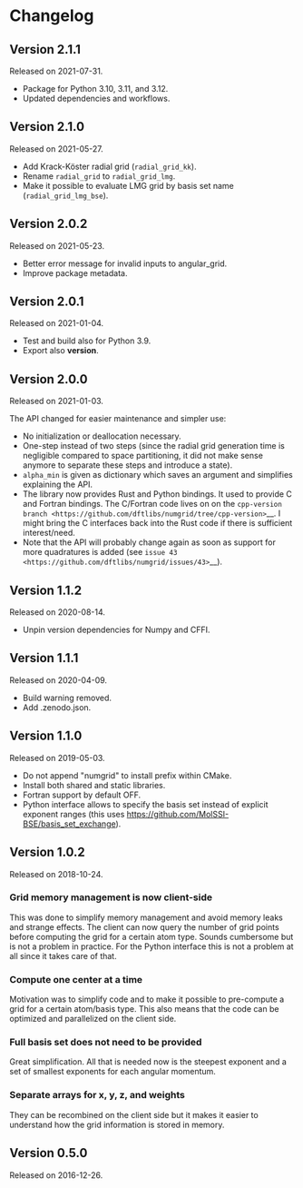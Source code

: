 # Changelog


## Version 2.1.1

Released on 2021-07-31.

- Package for Python 3.10, 3.11, and 3.12.
- Updated dependencies and workflows.


## Version 2.1.0

Released on 2021-05-27.

- Add Krack-Köster radial grid (`radial_grid_kk`).
- Rename `radial_grid` to `radial_grid_lmg`.
- Make it possible to evaluate LMG grid by basis set name
  (`radial_grid_lmg_bse`).


## Version 2.0.2

Released on 2021-05-23.

- Better error message for invalid inputs to angular_grid.
- Improve package metadata.


## Version 2.0.1

Released on 2021-01-04.

- Test and build also for Python 3.9.
- Export also __version__.


## Version 2.0.0

Released on 2021-01-03.

The API changed for easier maintenance and simpler use:

- No initialization or deallocation necessary.
- One-step instead of two steps (since the radial grid generation time is
  negligible compared to space partitioning, it did not make sense anymore to
  separate these steps and introduce a state).
- ``alpha_min`` is given as dictionary which saves an argument and simplifies
  explaining the API.
- The library now provides Rust and Python bindings. It used to provide C and
  Fortran bindings. The C/Fortran code lives on on the `cpp-version branch
  <https://github.com/dftlibs/numgrid/tree/cpp-version>`__.  I might bring the
  C interfaces back into the Rust code if there is sufficient interest/need.
- Note that the API will probably change again as soon as support for more
  quadratures is added (see `issue 43
  <https://github.com/dftlibs/numgrid/issues/43>`__).


## Version 1.1.2

Released on 2020-08-14.

- Unpin version dependencies for Numpy and CFFI.


## Version 1.1.1

Released on 2020-04-09.

- Build warning removed.
- Add .zenodo.json.


## Version 1.1.0

Released on 2019-05-03.

- Do not append "numgrid" to install prefix within CMake.
- Install both shared and static libraries.
- Fortran support by default OFF.
- Python interface allows to specify the basis set instead of explicit exponent ranges
  (this uses https://github.com/MolSSI-BSE/basis_set_exchange).


## Version 1.0.2

Released on 2018-10-24.


### Grid memory management is now client-side

This was done to simplify memory management and avoid memory leaks and
strange effects. The client can now query the number of grid points
before computing the grid for a certain atom type. Sounds cumbersome but
is not a problem in practice. For the Python interface this is not a
problem at all since it takes care of that.


### Compute one center at a time

Motivation was to simplify code and to make it possible to pre-compute a
grid for a certain atom/basis type. This also means that the code can be
optimized and parallelized on the client side.


### Full basis set does not need to be provided

Great simplification. All that is needed now is the steepest exponent
and a set of smallest exponents for each angular momentum.


### Separate arrays for x, y, z, and weights

They can be recombined on the client side but it makes it easier to
understand how the grid information is stored in memory.


## Version 0.5.0

Released on 2016-12-26.
